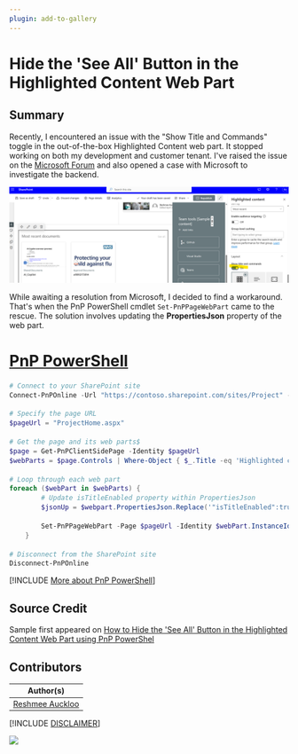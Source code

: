 ```yaml
---
plugin: add-to-gallery
---
```


# Hide the 'See All' Button in the Highlighted Content Web Part

## Summary

Recently, I encountered an issue with the "Show Title and Commands" toggle in the out-of-the-box Highlighted Content web part. It stopped working on both my development and customer tenant. I've raised the issue on the [Microsoft Forum](https://answers.microsoft.com/en-us/msoffice/forum/all/toggle-show-title-and-commands-for-highlighted/f74fd668-2fac-45e3-a171-1563494c01c1) and also opened a case with Microsoft to investigate the backend.

![ToggleOff](assets/HighlightWebpart.png)

While awaiting a resolution from Microsoft, I decided to find a workaround. That's when the PnP PowerShell cmdlet `Set-PnPPageWebPart` came to the rescue. The solution involves updating the **PropertiesJson** property of the web part.
 
# [PnP PowerShell](#tab/pnpps)

```PowerShell
# Connect to your SharePoint site
Connect-PnPOnline -Url "https://contoso.sharepoint.com/sites/Project" -Interactive

# Specify the page URL
$pageUrl = "ProjectHome.aspx"

# Get the page and its web parts$
$page = Get-PnPClientSidePage -Identity $pageUrl
$webParts = $page.Controls | Where-Object { $_.Title -eq 'Highlighted content' } 

# Loop through each web part
foreach ($webPart in $webParts) {
        # Update isTitleEnabled property within PropertiesJson
        $jsonUp = $webpart.PropertiesJson.Replace('"isTitleEnabled":true','"isTitleEnabled":false') 
        
        Set-PnPPageWebPart -Page $pageUrl -Identity $webPart.InstanceId -PropertiesJson $jsonUp
    }

# Disconnect from the SharePoint site
Disconnect-PnPOnline
```

[!INCLUDE [More about PnP PowerShell](../../docfx/includes/MORE-PNPPS.md)]

## Source Credit

Sample first appeared on [How to Hide the 'See All' Button in the Highlighted Content Web Part using PnP PowerShel](https://reshmeeauckloo.com/posts/powershell_highlightwebpart_hideseeall/)

## Contributors

| Author(s) |
|-----------|
| [Reshmee Auckloo](https://github.com/reshmee011)|

[!INCLUDE [DISCLAIMER](../../docfx/includes/DISCLAIMER.md)]

<img src="https://m365-visitor-stats.azurewebsites.net/script-samples/scripts/spo-update-highlightcontentwebpart-seeall" aria-hidden="true" />
